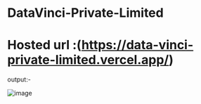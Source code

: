# DataVinci-Private-Limited
# Hosted url :(https://data-vinci-private-limited.vercel.app/)
output:-

![image](https://github.com/sagar-demo/DataVinci-Private-Limited/assets/64120304/e5d6de8e-6247-476d-abe6-d1c26e0ebe64)
